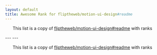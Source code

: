 ```yaml
---
layout: default
title: Awesome Rank for fliptheweb/motion-ui-design#readme
---
```


<p align="center">
	This list is a copy of <a href="https://github.com/fliptheweb/motion-ui-design#readme">fliptheweb/motion-ui-design#readme</a> with ranks
</p>
---
---
<p align="center">
	This list is a copy of <a href="https://github.com/fliptheweb/motion-ui-design#readme">fliptheweb/motion-ui-design#readme</a> with ranks
</p>
